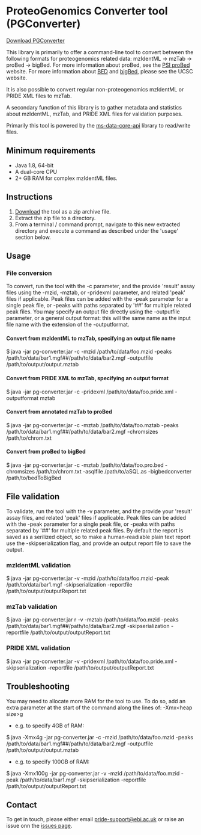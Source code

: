 # ProteoGenomics Converter tool (PGConverter)
[Download PGConverter](https://drive.google.com/open?id=0ByPwkIg-BdVzRGtWY1JvQVdGbWc)

This library is primarily to offer a command-line tool to convert between the following formats for proteogenomics related data:
mzIdentML -> mzTab -> proBed -> bigBed. For more information about proBed, see the [PSI proBed](http://www.psidev.info/probed) website. For more information about [BED](https://genome.ucsc.edu/FAQ/FAQformat.html#format1) and [bigBed](https://genome.ucsc.edu/goldenpath/help/bigBed.html), please see the UCSC website.

It is also possible to convert regular non-proteogenomics mzIdentML or PRIDE XML files to mzTab.

A secondary function of this library is to gather metadata and statistics about mzIdentML, mzTab, and PRIDE XML files for validation purposes.

Primarily this tool is powered by the [ms-data-core-api](https://github.com/PRIDE-Utilities/ms-data-core-api) library to read/write files.

## Minimum requirements
* Java 1.8, 64-bit
* A dual-core CPU
* 2+ GB RAM for complex mzIdentML files.

## Instructions
1. [Download]((https://drive.google.com/open?id=0ByPwkIg-BdVzRGtWY1JvQVdGbWc)) the tool as a zip archive file.
2. Extract the zip file to a directory.
3. From a terminal / command prompt, navigate to this new extracted directory and execute a command as described under the 'usage' section below.

## Usage
### File conversion
To convert, run the tool with the -c parameter, and the provide 'result' assay files using the -mzid, -mztab, or -pridexml parameter, and related 'peak' files if applicable. Peak files can be added with the -peak parameter for a single peak file, or -peaks with paths separated by '##' for multiple related peak files. You may specify an output file directly using the -outputfile parameter, or a general output format: this will the same name as the input file name with the extension of the -outputformat.

#### Convert from mzIdentML to mzTab, specifying an output file name
$ java -jar pg-converter.jar -c -mzid /path/to/data/foo.mzid -peaks /path/to/data/bar1.mgf##/path/to/data/bar2.mgf -outputfile /path/to/output/output.mztab
#### Convert from PRIDE XML to mzTab, specifying an output format
$ java -jar pg-converter.jar -c -pridexml /path/to/data/foo.pride.xml -outputformat mztab
#### Convert from annotated mzTab to proBed
$ java -jar pg-converter.jar -c -mztab /path/to/data/foo.mztab -peaks /path/to/data/bar1.mgf##/path/to/data/bar2.mgf -chromsizes /path/to/chrom.txt
#### Convert from proBed to bigBed
$ java -jar pg-converter.jar -c -mztab /path/to/data/foo.pro.bed -chromsizes /path/to/chrom.txt -asqlfile /path/to/aSQL.as -bigbedconverter /path/to/bedToBigBed

## File validation
To validate, run the tool with the -v parameter, and the provide your 'result' assay files, and related 'peak' files if applicable. Peak files can be added with the -peak parameter for a single peak file, or -peaks with paths separated by '##' for multiple related peak files.
By default the report is saved as a serilized object, so to make a human-readiable plain text report use the -skipserialization flag, and provide an output report file to save the output.
### mzIdentML validation
$ java -jar pg-converter.jar  -v -mzid /path/to/data/foo.mzid -peak /path/to/data/bar1.mgf -skipserialization -reportfile /path/to/output/outputReport.txt
### mzTab validation
$ java -jar pg-converter.jar r -v -mztab /path/to/data/foo.mzid -peaks /path/to/data/bar1.mgf##/path/to/data/bar2.mgf -skipserialization -reportfile /path/to/output/outputReport.txt
### PRIDE XML validation
$ java -jar pg-converter.jar  -v -pridexml /path/to/data/foo.pride.xml -skipserialization -reportfile /path/to/output/outputReport.txt

## Troubleshooting
You may need to allocate more RAM for the tool to use. To do so, add an extra parameter at the start of the command along the lines of: -Xmx\<heap size\>g

* e.g. to specify 4GB of RAM:

$ java -Xmx4g -jar pg-converter.jar -c -mzid /path/to/data/foo.mzid -peaks /path/to/data/bar1.mgf##/path/to/data/bar2.mgf -outputfile /path/to/output/output.mztab

* e.g. to specify 100GB of RAM:

$ java -Xmx100g -jar pg-converter.jar  -v -mzid /path/to/data/foo.mzid -peak /path/to/data/bar1.mgf -skipserialization -reportfile /path/to/output/outputReport.txt

## Contact
To get in touch, please either email <pride-support@ebi.ac.uk> or raise an issue onn the [issues page](https://github.com/PRIDE-Toolsuite/PGConverter/issues).




